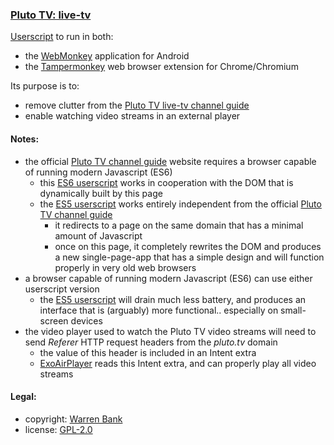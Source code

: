 ### [Pluto TV: live-tv](https://github.com/warren-bank/crx-Pluto-TV/tree/live-tv/webmonkey-userscript/es6)

[Userscript](https://github.com/warren-bank/crx-Pluto-TV/raw/live-tv/webmonkey-userscript/es6/webmonkey-userscript/Pluto-TV.user.js) to run in both:
* the [WebMonkey](https://github.com/warren-bank/Android-WebMonkey) application for Android
* the [Tampermonkey](https://chrome.google.com/webstore/detail/tampermonkey/dhdgffkkebhmkfjojejmpbldmpobfkfo) web browser extension for Chrome/Chromium

Its purpose is to:
* remove clutter from the [Pluto TV live-tv channel guide](https://pluto.tv/live-tv/)
* enable watching video streams in an external player

#### Notes:

* the official [Pluto TV channel guide](https://pluto.tv/live-tv/) website requires a browser capable of running modern Javascript (ES6)
  - this [ES6 userscript](https://github.com/warren-bank/crx-Pluto-TV/raw/live-tv/webmonkey-userscript/es6/webmonkey-userscript/Pluto-TV.user.js) works in cooperation with the DOM that is dynamically built by this page
  - the [ES5 userscript](https://github.com/warren-bank/crx-Pluto-TV/raw/live-tv/webmonkey-userscript/es5/webmonkey-userscript/Pluto-TV.user.js) works entirely independent from the official [Pluto TV channel guide](https://pluto.tv/live-tv/)
    * it redirects to a page on the same domain that has a minimal amount of Javascript
    * once on this page, it completely rewrites the DOM and produces a new single-page-app that has a simple design and will function properly in very old web browsers
* a browser capable of running modern Javascript (ES6) can use either userscript version
  - the [ES5 userscript](https://github.com/warren-bank/crx-Pluto-TV/raw/live-tv/webmonkey-userscript/es5/webmonkey-userscript/Pluto-TV.user.js) will drain much less battery, and produces an interface that is (arguably) more functional.. especially on small-screen devices
* the video player used to watch the Pluto TV video streams will need to send _Referer_ HTTP request headers from the _pluto.tv_ domain
  - the value of this header is included in an Intent extra
  - [ExoAirPlayer](https://github.com/warren-bank/Android-ExoPlayer-AirPlay-Receiver) reads this Intent extra, and can properly play all video streams

#### Legal:

* copyright: [Warren Bank](https://github.com/warren-bank)
* license: [GPL-2.0](https://www.gnu.org/licenses/old-licenses/gpl-2.0.txt)
